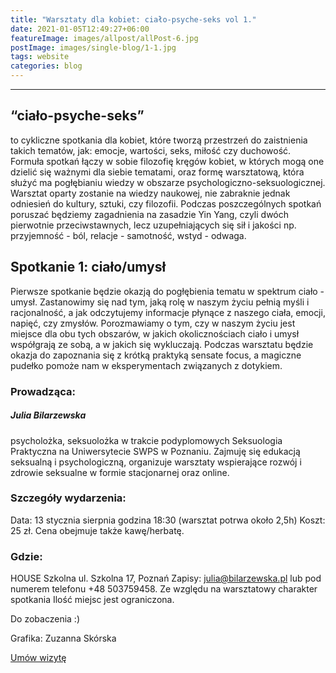 ```yaml
---
title: "Warsztaty dla kobiet: ciało-psyche-seks vol 1."
date: 2021-01-05T12:49:27+06:00
featureImage: images/allpost/allPost-6.jpg
postImage: images/single-blog/1-1.jpg
tags: website
categories: blog
---
```


---

## “ciało-psyche-seks” 
to cykliczne spotkania dla kobiet, które tworzą przestrzeń do zaistnienia takich tematów, jak: emocje, wartości, seks, miłość czy duchowość. Formuła spotkań łączy w sobie filozofię kręgów kobiet, w których mogą one dzielić się ważnymi dla siebie tematami, oraz formę warsztatową, która służyć ma pogłębianiu wiedzy w obszarze psychologiczno-seksuologicznej. Warsztat oparty zostanie na wiedzy naukowej, nie zabraknie jednak odniesień do kultury, sztuki, czy filozofii.
Podczas poszczególnych spotkań poruszać będziemy zagadnienia na zasadzie Yin Yang, czyli dwóch pierwotnie przeciwstawnych, lecz uzupełniających się sił i jakości np. przyjemność - ból, relacje - samotność, wstyd - odwaga.

## Spotkanie 1: ciało/umysł
Pierwsze spotkanie będzie okazją do pogłębienia tematu w spektrum ciało - umysł. Zastanowimy się nad tym, jaką rolę w naszym życiu pełnią myśli i racjonalność, a jak odczytujemy informacje płynące z naszego ciała, emocji, napięć, czy zmysłów. Porozmawiamy o tym, czy w naszym życiu jest miejsce dla obu tych obszarów, w jakich okolicznościach ciało i umysł współgrają ze sobą, a w jakich się wykluczają.
Podczas warsztatu będzie okazja do zapoznania się z krótką praktyką sensate focus, a magiczne pudełko pomoże nam w eksperymentach związanych z dotykiem.

### Prowadząca:
##### Julia Bilarzewska
psycholożka, seksuolożka w trakcie podyplomowych Seksuologia Praktyczna na Uniwersytecie SWPS w Poznaniu. Zajmuję się edukacją seksualną i psychologiczną, organizuje warsztaty wspierające rozwój i zdrowie seksualne w formie stacjonarnej oraz online. 

### Szczegóły wydarzenia: 
Data: 13 stycznia sierpnia godzina 18:30 (warsztat potrwa około 2,5h)
Koszt: 25 zł. Cena obejmuje także kawę/herbatę.

### Gdzie: 
HOUSE Szkolna ul. Szkolna 17, Poznań
Zapisy: julia@bilarzewska.pl lub pod numerem telefonu +48 503759458.
Ze względu na warsztatowy charakter spotkania Ilość miejsc jest ograniczona.


Do zobaczenia :)


Grafika: Zuzanna Skórska

<a href="https://www.znanylekarz.pl/julia-bilarzewska/psycholog/poznan?utm_source=widget-null&utm_medium=link" rel="nofollow" target="_blank">Umów wizytę</a>